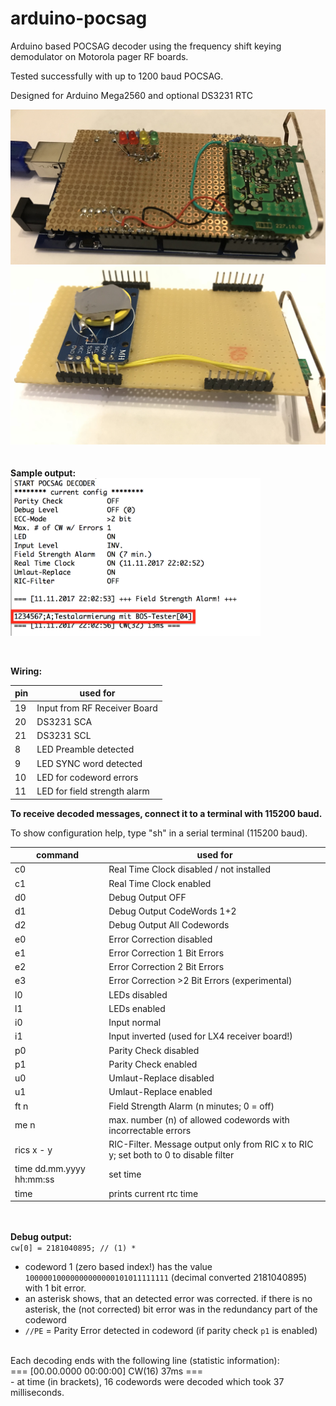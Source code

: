 # arduino-pocsag
Arduino based POCSAG decoder using the frequency shift keying demodulator on Motorola pager RF boards.

Tested successfully with up to 1200 baud POCSAG.

Designed for Arduino Mega2560 and optional DS3231 RTC

![top](Images/top.jpg)
![supplemental_board](Images/supplemental_board.jpg)
<br><br><br>
**Sample output:**<br>
<img src="Images/decoder_test.png" width="400">

<br>

**Wiring:**

| pin | used for |
|----------|-------------|
| 19 | Input from RF Receiver Board |
| 20 | DS3231 SCA |
| 21 | DS3231 SCL |
| 8 | LED Preamble detected |
| 9 | LED SYNC word detected |
| 10 | LED for codeword errors|
| 11 | LED for field strength alarm |


**To receive decoded messages, connect it to a terminal with 115200 baud.**


To show configuration help, type "sh" in a serial terminal (115200 baud).

| command | used for |
|----------|-------------|
| c0 | Real Time Clock disabled / not installed |
| c1 | Real Time Clock enabled |
| d0 | Debug Output OFF |
| d1 | Debug Output CodeWords 1+2|
| d2 | Debug Output All Codewords|
| e0 | Error Correction disabled |
| e1 | Error Correction 1 Bit Errors |
| e2 | Error Correction 2 Bit Errors |
| e3 | Error Correction >2 Bit Errors (experimental) |
| l0 | LEDs disabled |
| l1 | LEDs enabled |
| i0 | Input normal |
| i1 | Input inverted (used for LX4 receiver board!)|
| p0 | Parity Check disabled |
| p1 | Parity Check enabled |
| u0 | Umlaut-Replace disabled |
| u1 | Umlaut-Replace enabled |
| ft n | Field Strength Alarm (n minutes; 0 = off) |
| me n | max. number (n) of allowed codewords with incorrectable errors |
| rics x - y | RIC-Filter. Message output only from RIC x to RIC y; set both to 0 to disable filter |
| time dd.mm.yyyy hh:mm:ss | set time |
| time | prints current rtc time |

<br><br>**Debug output:**<br>
`cw[0] = 2181040895; // (1) * `<br>
- codeword 1 (zero based index!) has the value `10000010000000000000101011111111` (decimal converted 2181040895) with 1 bit error.
- an asterisk shows, that an detected error was corrected. if there is no asterisk, the (not corrected) bit error was in the redundancy part of the codeword
- `//PE` = Parity Error detected in codeword (if parity check `p1` is enabled)

<br>
Each decoding ends with the following line (statistic information):<br>
=== [00.00.0000 00:00:00] CW(16) 37ms ===<br>
- at time (in brackets), 16 codewords were decoded which took 37 milliseconds.
